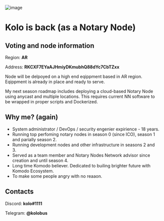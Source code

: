![image](https://user-images.githubusercontent.com/2559459/113327861-2263be80-9324-11eb-8593-c955e0df3d84.jpeg)

# Kolo is back (as a Notary Node)

## Voting and node information

Region: **AR**

Address: **RKCXF7EYaAJHmiyDKmubhQ88dYc7CbTZxx**


Node will be delpoyed on a high end eqippment based in AR region. Eqippment is already in place and ready to serve.

My next season roadmap includes deploying a cloud-based Notary Node using anycast and multiple locations. This requires current NN software to be wrapped in proper scripts and Dockerized.

## Why me? (again)

 - System administrator / DevOps / security engenier expirience - 18 years.
 - Running top perfoming notary nodes in season 0 (since ICO), season 1 and parially season 2.
 - Running development nodes and other infrastructure in seasons 2 and 3.
 - Served as a team member and Notary Nodes Network advisor since creation and until season 4.
 - Long time Komodo believer. Dedicated to builing brighter future with Komodo Ecosystem.
 - To make some people angry with no reaaon.

## Contacts ##

Discord: **kolo#1111**

Telegram: **@kolobus**
